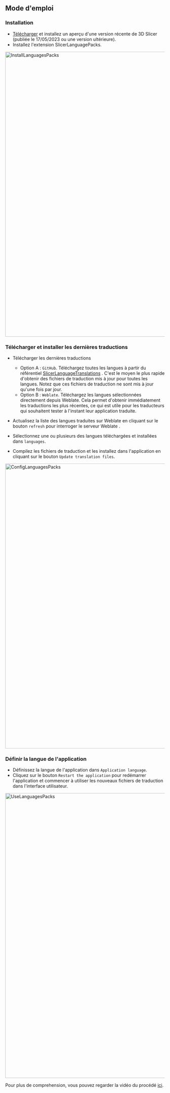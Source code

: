 ## Mode d'emploi

### Installation

- [Télécharger](https://download.slicer.org) et installez un aperçu d'une version récente de 3D Slicer (publiée le 17/05/2023 ou une version ultérieure). 
- Installez l'extension SlicerLanguagePacks.

<img width="900" alt="InstallLanguagesPacks" src="https://github.com/Slicer/SlicerLanguagePacks/assets/105887351/19b52f39-6f3f-4cd1-9d75-590dcc29a660">


### Télécharger et installer les dernières traductions

- Télécharger les dernières traductions
  - Option A : `GitHub`. Téléchargez toutes les langues à partir du référentiel [SlicerLanguageTranslations](https://github.com/Slicer/SlicerLanguageTranslations) . C'est le moyen le plus rapide d'obtenir des fichiers de traduction mis à jour pour toutes les langues. Notez que ces fichiers de traduction ne sont mis à jour qu'une fois par jour.
  - Option B : `Weblate`. Téléchargez les langues sélectionnées directement depuis Weblate. Cela permet d'obtenir immédiatement les traductions les plus récentes, ce qui est utile pour les traducteurs qui souhaitent tester à l'instant leur application traduite.
  
- Actualisez la liste des langues traduites sur Weblate en cliquant sur le bouton `refresh` pour interroger le serveur Weblate .
- Sélectionnez une ou plusieurs des langues téléchargées et installées dans `languages`.
- Compilez les fichiers de traduction et les installez dans l'application en cliquant sur le bouton `Update translation files`.

<img width="900" alt="ConfigLanguagesPacks" src="https://github.com/Slicer/SlicerLanguagePacks/assets/105887351/366ce575-494e-4cda-ab8d-85ff4a7df784">


### Définir la langue de l'application

- Définissez la langue de l'application dans `Application language`.
- Cliquez sur le bouton `Restart the application` pour redémarrer l'application et commencer à utiliser les nouveaux fichiers de traduction dans l'interface utilisateur.

<img width="900" alt="UseLanguagesPacks" src="https://github.com/Slicer/SlicerLanguagePacks/assets/105887351/29d825e4-aaf6-4b61-890a-2fcb6782a89b">

Pour plus de comprehension, vous pouvez regarder la vidéo du procédé [ici](https://www.youtube.com/watch?v=pANAmbhl36o&t=10s).
